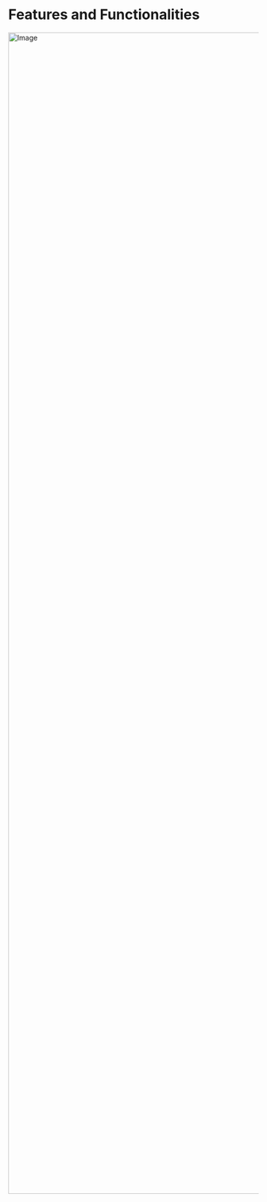 # Features and Functionalities

<img width="3800" height="2336" alt="Image" src="https://github.com/user-attachments/assets/c9704ed9-06eb-42ae-ad0f-febddbeae948" />
